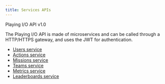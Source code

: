 ```yaml
---
title: Services APIs
---
```


Playing I/O API v1.0

The Playing I/O API is made of microservices and can be called through a HTTP/HTTPS gateway, and uses the JWT for authentication.

* [Users service](user-api.md)
* [Actions service](action-api.md)
* [Missions service](mission-api.md)
* [Teams service](team-api.md)
* [Metrics service](metric-api.md)
* [Leaderboards service](leaderboard-api.md)
